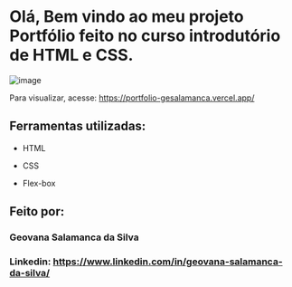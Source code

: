 # Olá, Bem vindo ao meu projeto Portfólio feito no curso introdutório de HTML e CSS.

![image](https://github.com/gesalamanca/portfolio/assets/65085890/5e8ae087-cf54-49e1-b6dd-1ca72fe857d7)
 
 Para visualizar, acesse: https://portfolio-gesalamanca.vercel.app/


## Ferramentas utilizadas:

* HTML

* CSS

* Flex-box

## Feito por:

### Geovana Salamanca da Silva

### Linkedin: https://www.linkedin.com/in/geovana-salamanca-da-silva/

```

